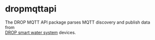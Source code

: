 # dropmqttapi

The DROP MQTT API package parses MQTT discovery and publish data from  
[DROP smart water system](https://dropconnect.com) devices.
